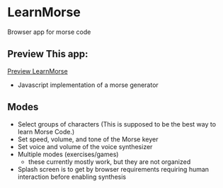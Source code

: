 # LearnMorse
Browser app for morse code

## Preview This app:
 [Preview LearnMorse](https://htmlpreview.github.io/?https://github.com/Glocktober/LearnMorse/blob/main/morse.html)

* Javascript implementation of a morse generator

## Modes
* Select groups of characters (This is supposed to be the best way to learn Morse Code.)
* Set speed, volume, and tone of the Morse keyer
* Set voice and volume of the voice synthesizer
* Multiple modes (exercises/games)
  * these currently mostly work, but they are not organized
* Splash screen is to get by browser requirements requiring human interaction before enabling synthesis


